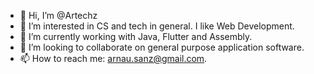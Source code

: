 - 👋 Hi, I’m @Artechz
- 👀 I’m interested in CS and tech in general. I like Web Development.
- 🌱 I’m currently working with Java, Flutter and Assembly.
- 💞️ I’m looking to collaborate on general purpose application software.
- 📫 How to reach me: arnau.sanz@gmail.com.

<!---
Artechz/Artechz is a ✨ special ✨ repository because its `README.md` (this file) appears on your GitHub profile.
You can click the Preview link to take a look at your changes.
--->
